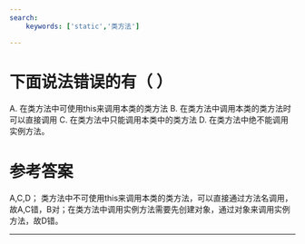 ```yaml
---
search:
    keywords: ['static','类方法']

---
```


# 下面说法错误的有（ ）

A. 在类方法中可使用this来调用本类的类方法
B. 在类方法中调用本类的类方法时可以直接调用
C. 在类方法中只能调用本类中的类方法
D. 在类方法中绝不能调用实例方法。


# 参考答案

A,C,D；
类方法中不可使用this来调用本类的类方法，可以直接通过方法名调用，故A,C错，B对；在类方法中调用实例方法需要先创建对象，通过对象来调用实例方法，故D错。


---
